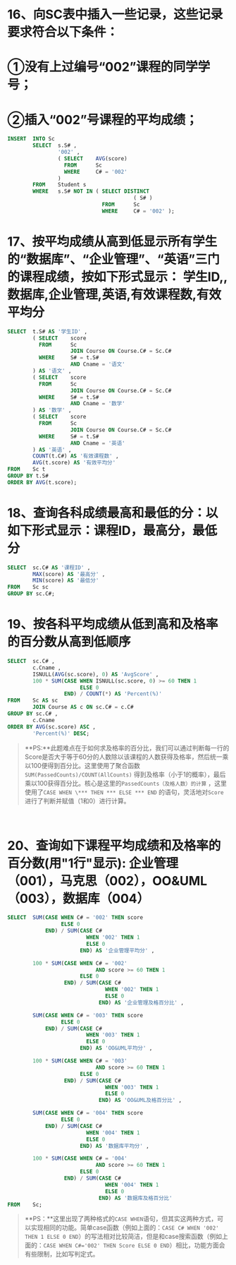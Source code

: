 # 16、向SC表中插入一些记录，这些记录要求符合以下条件：

# ①没有上过编号“002”课程的同学学号；

# ②插入“002”号课程的平均成绩； 

```sql
INSERT  INTO Sc
        SELECT  s.S# ,
                '002' ,
                ( SELECT    AVG(score)
                  FROM      Sc
                  WHERE     C# = '002'
                )
        FROM    Student s
        WHERE   s.S# NOT IN ( SELECT DISTINCT
                                        ( S# )
                              FROM      Sc
                              WHERE     C# = '002' );
```



# 17、按平均成绩从高到低显示所有学生的“数据库”、“企业管理”、“英语”三门的课程成绩，按如下形式显示： 学生ID,,数据库,企业管理,英语,有效课程数,有效平均分 

```sql
SELECT  t.S# AS '学生ID' ,
        ( SELECT    score
          FROM      Sc
                    JOIN Course ON Course.C# = Sc.C#
          WHERE     S# = t.S#
                    AND Cname = '语文'
        ) AS '语文' ,
        ( SELECT    score
          FROM      Sc
                    JOIN Course ON Course.C# = Sc.C#
          WHERE     S# = t.S#
                    AND Cname = '数学'
        ) AS '数学' ,
        ( SELECT    score
          FROM      Sc
                    JOIN Course ON Course.C# = Sc.C#
          WHERE     S# = t.S#
                    AND Cname = '英语'
        ) AS '英语' ,
        COUNT(t.C#) AS '有效课程数' ,
        AVG(t.score) AS '有效平均分'
FROM    Sc t
GROUP BY t.S#
ORDER BY AVG(t.score);
```



# 18、查询各科成绩最高和最低的分：以如下形式显示：课程ID，最高分，最低分 

```sql
SELECT  sc.C# AS '课程ID' ,
        MAX(score) AS '最高分' ,
        MIN(score) AS '最低分'
FROM    Sc sc
GROUP BY sc.C#;
```



# 19、按各科平均成绩从低到高和及格率的百分数从高到低顺序 

```sql
SELECT  sc.C# ,
        c.Cname ,
        ISNULL(AVG(sc.score), 0) AS 'AvgScore' ,
        100 * SUM(CASE WHEN ISNULL(sc.score, 0) >= 60 THEN 1
                       ELSE 0
                  END) / COUNT(*) AS 'Percent(%)'
FROM    Sc AS sc
        JOIN Course AS c ON sc.C# = c.C#
GROUP BY sc.C# ,
        c.Cname
ORDER BY AVG(sc.score) ASC ,
        'Percent(%)' DESC;
```

>**PS:**此题难点在于如何求及格率的百分比，我们可以通过判断每一行的Score是否大于等于60分的人数除以该课程的人数获得及格率，然后统一乘以100便得到百分比。这里使用了聚合函数`SUM(PassedCounts)/COUNT(AllCounts)` 得到及格率（小于1的概率），最后乘以100获得百分比。核心是这里的`PassedCounts（及格人数）的计算` ，这里使用了`CASE WHEN \*** THEN *** ELSE *** END` 的语句，灵活地对`Score` 进行了判断并赋值（1和0）进行计算。

​    

# 20、查询如下课程平均成绩和及格率的百分数(用"1行"显示): 企业管理（001），马克思（002），OO&UML （003），数据库（004） 

```sql
SELECT  SUM(CASE WHEN C# = '002' THEN score
                 ELSE 0
            END) / SUM(CASE C#
                         WHEN '002' THEN 1
                         ELSE 0
                       END) AS '企业管理平均分' ,

        100 * SUM(CASE WHEN C# = '002'
                            AND score >= 60 THEN 1
                       ELSE 0
                  END) / SUM(CASE C#
                               WHEN '002' THEN 1
                               ELSE 0
                             END) AS '企业管理及格百分比' ,

        SUM(CASE WHEN C# = '003' THEN score
                 ELSE 0
            END) / SUM(CASE C#
                         WHEN '003' THEN 1
                         ELSE 0
                       END) AS 'OO&UML平均分' ,

        100 * SUM(CASE WHEN C# = '003'
                            AND score >= 60 THEN 1
                       ELSE 0
                  END) / SUM(CASE C#
                               WHEN '003' THEN 1
                               ELSE 0
                             END) AS 'OO&UML及格百分比' ,

        SUM(CASE WHEN C# = '004' THEN score
                 ELSE 0
            END) / SUM(CASE C#
                         WHEN '004' THEN 1
                         ELSE 0
                       END) AS '数据库平均分' ,

        100 * SUM(CASE WHEN C# = '004'
                            AND score >= 60 THEN 1
                       ELSE 0
                  END) / SUM(CASE C#
                               WHEN '004' THEN 1
                               ELSE 0
                             END) AS '数据库及格百分比'
FROM    Sc;
```

> **PS：**这里出现了两种格式的`CASE WHEN`语句，但其实这两种方式，可以实现相同的功能。简单case函数（例如上面的：`CASE C# WHEN '002' THEN 1 ELSE 0 END`）的写法相对比较简洁，但是和case搜索函数（例如上面的：`CASE WHEN C#='002' THEN Score ELSE 0 END`）相比，功能方面会有些限制，比如写判定式。